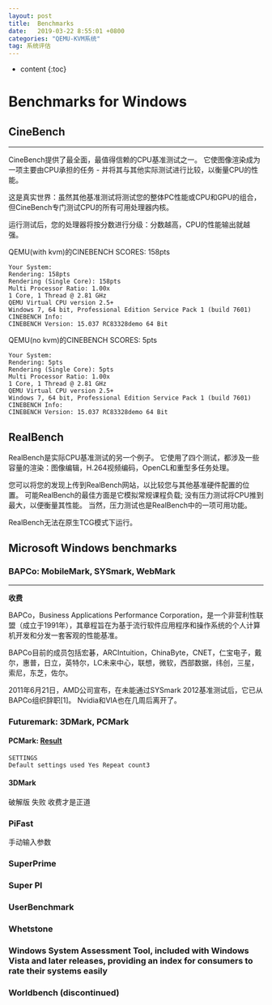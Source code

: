 ```yaml
---
layout: post
title:  Benchmarks
date:   2019-03-22 8:55:01 +0800
categories: "QEMU-KVM系统"
tag: 系统评估
---
```

* content
{:toc}


# Benchmarks for Windows

## CineBench
---
CineBench提供了最全面，最值得信赖的CPU基准测试之一。 它使图像渲染成为一项主要由CPU承担的任务 - 并将其与其他实际测试进行比较，以衡量CPU的性能。

这是真实世界：虽然其他基准测试将测试您的整体PC性能或CPU和GPU的组合，但CineBench专门测试CPU的所有可用处理器内核。

运行测试后，您的处理器将按分数进行分级：分数越高，CPU的性能输出就越强。

QEMU(with kvm)的CINEBENCH SCORES: 158pts

```shell
Your System: 
Rendering: 158pts
Rendering (Single Core): 158pts
Multi Processor Ratio: 1.00x
1 Core, 1 Thread @ 2.81 GHz
QEMU Virtual CPU version 2.5+
Windows 7, 64 bit, Professional Edition Service Pack 1 (build 7601)
CINEBENCH Info:
CINEBENCH Version: 15.037 RC83328demo 64 Bit
```

QEMU(no kvm)的CINEBENCH SCORES: 5pts

```shell
Your System: 
Rendering: 5pts
Rendering (Single Core): 5pts
Multi Processor Ratio: 1.00x
1 Core, 1 Thread @ 2.81 GHz
QEMU Virtual CPU version 2.5+
Windows 7, 64 bit, Professional Edition Service Pack 1 (build 7601)
CINEBENCH Info:
CINEBENCH Version: 15.037 RC83328demo 64 Bit
```

## RealBench

RealBench是实际CPU基准测试的另一个例子。 它使用了四个测试，都涉及一些容量的渲染：图像编辑，H.264视频编码，OpenCL和重型多任务处理。

您可以将您的发现上传到RealBench网站，以比较您与其他基准硬件配置的位置。 可能RealBench的最佳方面是它模拟常规课程负载; 没有压力测试将CPU推到最大，以便衡量其性能。 当然，压力测试也是RealBench中的一项可用功能。

RealBench无法在原生TCG模式下运行。

## Microsoft Windows benchmarks
### BAPCo: MobileMark, SYSmark, WebMark
---
**收费**

BAPCo，Business Applications Performance Corporation，是一个非营利性联盟（成立于1991年），其章程旨在为基于流行软件应用程序和操作系统的个人计算机开发和分发一套客观的性能基准。

BAPCo目前的成员包括宏碁，ARCIntuition，ChinaByte，CNET，仁宝电子，戴尔，惠普，日立，英特尔，LC未来中心，联想，微软，西部数据，纬创，三星，索尼，东芝，佐尔。

2011年6月21日，AMD公司宣布，在未能通过SYSmark 2012基准测试后，它已从BAPCo组织辞职[1]。 Nvidia和VIA也在几周后离开了。

### Futuremark: 3DMark, PCMark
#### PCMark: [Result](https://www.3dmark.com/pcm7/1173102#)


```shell
SETTINGS
Default settings used Yes Repeat count3
```

#### 3DMark
破解版 失败 收费才是正道

### PiFast
手动输入参数
### SuperPrime
### Super PI
### UserBenchmark
### Whetstone
### Windows System Assessment Tool, included with Windows Vista and later releases, providing an index for consumers to rate their systems easily
### Worldbench (discontinued)